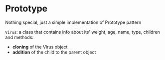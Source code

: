 # Prototype

Nothing special, just a simple implementation of Prototype pattern

```Virus```: a class that contains info about its' weight, age, name, type, children and methods:

- __cloning__ of the Virus object
- __addition__ of the child to the parent object
